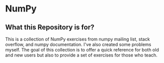 # NumPy
## What this Repository is for?
This is a collection of NumPy exercises from numpy mailing list, stack overflow, and numpy documentation. I've also created some problems myself. The goal of this collection is to offer a quick reference for both old and new users but also to provide a set of exercises for those who teach.
